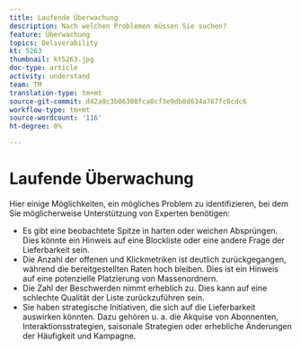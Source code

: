 ```yaml
---
title: Laufende Überwachung
description: Nach welchen Problemen müssen Sie suchen?
feature: Überwachung
topics: Deliverability
kt: 5263
thumbnail: kt5263.jpg
doc-type: article
activity: understand
team: TM
translation-type: tm+mt
source-git-commit: d42a8c3b06308fca0cf3e9db8d634a767fc0cdc6
workflow-type: tm+mt
source-wordcount: '116'
ht-degree: 0%

---
```



# Laufende Überwachung

Hier einige Möglichkeiten, ein mögliches Problem zu identifizieren, bei dem Sie möglicherweise Unterstützung von Experten benötigen:

* Es gibt eine beobachtete Spitze in harten oder weichen Absprüngen. Dies könnte ein Hinweis auf eine Blockliste oder eine andere Frage der Lieferbarkeit sein.
* Die Anzahl der offenen und Klickmetriken ist deutlich zurückgegangen, während die bereitgestellten Raten hoch bleiben. Dies ist ein Hinweis auf eine potenzielle Platzierung von Massenordnern.
* Die Zahl der Beschwerden nimmt erheblich zu. Dies kann auf eine schlechte Qualität der Liste zurückzuführen sein.
* Sie haben strategische Initiativen, die sich auf die Lieferbarkeit auswirken könnten. Dazu gehören u. a. die Akquise von Abonnenten, Interaktionsstrategien, saisonale Strategien oder erhebliche Änderungen der Häufigkeit und Kampagne.
